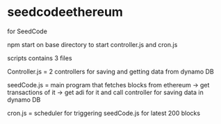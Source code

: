 # seedcodeethereum
for SeedCode

npm start on base directory to start controller.js and cron.js

scripts contains 3 files


Controller.js = 2 controllers for saving and getting data from dynamo DB

seedCode.js = main program that fetches blocks from ethereum -> get transactions of it -> get adi for it and call controller for saving data in dynamo DB

cron.js = scheduler for triggering seedCode.js for latest 200 blocks
